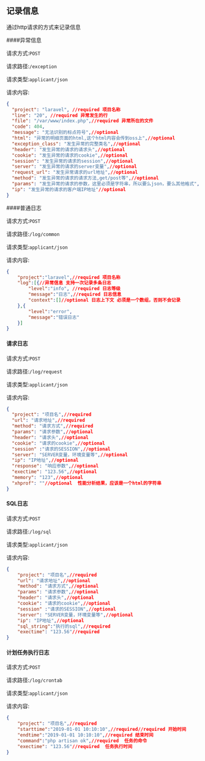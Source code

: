 ## 记录信息

通过http请求的方式来记录信息



####异常信息

请求方式:`POST`

请求路径:`/exception`

请求类型:`applicant/json`

请求内容:

```json
{
  "project": "laravel", //required 项目名称
  "line": "20", //required 异常发生的行
  "file": "/var/www/index.php",//required 异常所在的文件 
  "code": 404,
  "message": "无法识别的标点符号",//optional
  "html": "异常的明细页面的html,这个html内容会传到oss上",//optional
  "exception_class": "发生异常的完整类名",//optional
  "header": "发生异常的请求的请求头",//optional
  "cookie": "发生异常的请求的cookie",//optional
  "session": "发生异常的请求的session",//optional
  "server": "发生异常的请求的server变量",//optional
  "request_url": "发生异常请求的url地址",//optional
  "method": "发生异常的请求的请求方法,get/post等",//optional
  "params": "发生异常的请求的参数，这里必须是字符串，所以要么json，要么其他格式",//optional
  "ip": "发生异常的请求的客户端IP地址"//optional
}
```



####普通日志

请求方式:`POST`

请求路径:`/log/common`

请求类型:`applicant/json`

请求内容:

```json
{
	"project":"laravel",//required 项目名称
	"log":[{//异常信息 支持一次记录多条日志
		"level":"info", //required 日志等级
		"message":"日志",//required 日志信息
		"context":[]//optional 日志上下文 必须是一个数组，否则不会记录
	},{
		"level":"error",
		"message":"错误日志"
	}]
}
```



#### 请求日志

请求方式:`POST`

请求路径:`/log/request`

请求类型:`applicant/json`

请求内容:

```json
{
  "project": "项目名",//required
  "url": "请求地址",//required
  "method": "请求方式",//required
  "params": "请求参数",//optional
  "header": "请求头",//optional
  "cookie": "请求的cookie",//optional
  "session" :"请求的SESSION",//optional
  "server": "SERVER变量，环境变量等",//optional
  "ip": "IP地址",//optional
  "response": "响应参数",//optional
  "exectime": "123.56",//optional
  "memory": "123",//optional
  "xhprof": ""//optional  性能分析结果，应该是一个html的字符串
}
```


#### SQL日志

请求方式:`POST`

请求路径:`/log/sql`

请求类型:`applicant/json`

请求内容:

```json
{
    "project": "项目名",//required
    "url": "请求地址",//optional
    "method": "请求方式",//optional
    "params": "请求参数",//optional
    "header": "请求头",//optional
    "cookie": "请求的cookie",//optional
    "session" :"请求的SESSION",//optional
    "server": "SERVER变量，环境变量等",//optional
    "ip": "IP地址",//optional
    "sql_string":"执行的sql",//required
    "exectime": "123.56"//required
}
```



#### 计划任务执行日志

请求方式:`POST`

请求路径:`/log/crontab`

请求类型:`applicant/json`

请求内容:

```json
{
    "project": "项目名",//required
	"starttime":"2019-01-01 10:10:10",//required//required 开始时间
	"endtime":"2019-01-01 10:10:10",//required 结束时间
	"command":"php artisan ok",//required  任务的命令
    "exectime": "123.56"//required  任务执行时间
}
```

